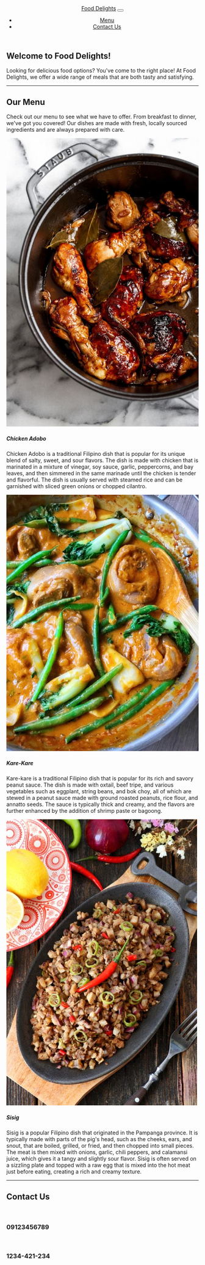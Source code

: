 <!DOCTYPE html>
<html lang="en">
  <head>
    <meta charset="UTF-8">
    <meta name="viewport" content="width=device-width, initial-scale=1.0">
    <title>Food Delights</title>
    <!-- Add the Bootstrap CSS stylesheet link here -->
    <link rel="stylesheet" href="https://stackpath.bootstrapcdn.com/bootstrap/4.3.1/css/bootstrap.min.css" integrity="sha384-ggOyR0iXCbMQv3Xipma34MD+dH/1fQ784/j6cY/iJTQUOhcWr7x9JvoRxT2MZw1T" crossorigin="anonymous">
  </head>
  <body>
    <header>
      <nav class="navbar navbar-expand-lg navbar-light bg-light">
        <a class="navbar-brand" href="#">Food Delights</a>
        <button class="navbar-toggler" type="button" data-toggle="collapse" data-target="#navbarNav" aria-controls="navbarNav" aria-expanded="false" aria-label="Toggle navigation">
          <span class="navbar-toggler-icon"></span>
        </button>
        <div class="collapse navbar-collapse" id="navbarNav">
          <ul class="navbar-nav">
            <li class="nav-item">
              <a class="nav-link" href="#menu">Menu</a>
            </li>
            <li class="nav-item">
              <a class="nav-link" href="#contact">Contact Us</a>
            </li>
          </ul>
        </div>
      </nav>
    </header>
    <body>
    <main>
      <section id="hero" class="jumbotron text-center">
        <h1 class="display-4">Welcome to Food Delights!</h1>
        <p class="lead">Looking for delicious food options? You've come to the right place! At Food Delights, we offer a wide range of meals that are both tasty and satisfying.</p>
        <hr class="my-4">
      </section>
      <section id="menu" class="container">
        <h2 class="text-center">Our Menu</h2>
        <p class="text-center">Check out our menu to see what we have to offer. From breakfast to dinner, we've got you covered! Our dishes are made with fresh, locally sourced ingredients and are always prepared with care.</p>
        <div class="row">
          <!-- Add your menu items here using Bootstrap cards -->
          <div class="col-md-4 mb-3">
            <div class="card">
              <img src="adobo.jpg" class="card-img-top" alt="...">
              <div class="card-body">
                <h5 class="card-title">Chicken Adobo</h5>
                <p class="card-text">Chicken Adobo is a traditional Filipino dish that is popular for its unique blend of salty, sweet, and sour flavors. 
                    The dish is made with chicken that is marinated in a mixture of vinegar, soy sauce, garlic, peppercorns, and bay leaves, and then simmered in the same marinade until the chicken is tender and flavorful. 
                    The dish is usually served with steamed rice and can be garnished with sliced green onions or chopped cilantro.
                </p>
              </div>
            </div>
          </div>
          <div class="col-md-4 mb-3">
            <div class="card">
              <img src="karekare.jpg" class="card-img-top" alt="...">
              <div class="card-body">
                <h5 class="card-title">Kare-Kare</h5>
                <p class="card-text">Kare-kare is a traditional Filipino dish that is popular for its rich and savory peanut sauce. The dish is made with oxtail, beef tripe, and various vegetables such as eggplant, string beans, and bok choy, all of which are stewed in a peanut sauce made with ground roasted peanuts, rice flour, and annatto seeds.
                     The sauce is typically thick and creamy, and the flavors are further enhanced by the addition of shrimp paste or bagoong.
                </p>
              </div>
            </div>
          </div>
          <div class="col-md-4 mb-3">
            <div class="card">
              <img src="sisig.jpg" class="card-img-top" alt="...">
              <div class="card-body">
                <h5 class="card-title">Sisig</h5>
                <p class="card-text">Sisig is a popular Filipino dish that originated in the Pampanga province. It is typically made with parts of the pig's head, such as the cheeks, ears, and snout, that are boiled, grilled, or fried, and then chopped into small pieces. The meat is then mixed with onions, garlic, chili peppers, and calamansi juice, which gives it a tangy and slightly sour flavor. 
                    Sisig is often served on a sizzling plate and topped with a raw egg that is mixed into the hot meat just before eating, creating a rich and creamy texture.
                </p>
              </div>
            </div>
          </div>
    </section>
    <hr>
    <section id="contact" class="container">
        <h2 class="text-center">Contact Us</h2>
        <br>
        <h3 class="text-center">09123456789</h3>
        <br>
        <h3 class="text-center">1234-421-234</h3>
        <br>
    </section>
    </body>
    </html>
